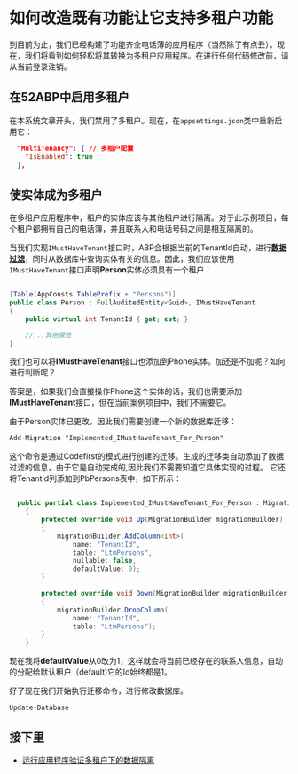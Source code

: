 # 如何改造既有功能让它支持多租户功能

到目前为止，我们已经构建了功能齐全电话薄的应用程序（当然除了有点丑）。现在，我们将看到如何轻松将其转换为多租户应用程序。在进行任何代码修改前，请从当前登录注销。

## 在52ABP中启用多租户

在本系统文章开头，我们禁用了多租户。现在，在`appsettings.json`类中重新启用它：


```json
  "MultiTenancy": { // 多租户配置
    "IsEnabled": true
  },
```

## 使实体成为多租户

在多租户应用程序中，租户的实体应该与其他租户进行隔离。对于此示例项目，每个租户都拥有自己的电话簿，并且联系人和电话号码之间是相互隔离的。


当我们实现`IMustHaveTenant`接口时，ABP会根据当前的TenantId自动，进行[**数据过滤**](https://www.52abp.com/Wiki/abp-cn/latest/3.7ABP%E9%A2%86%E5%9F%9F%E5%B1%82-%E6%95%B0%E6%8D%AE%E8%BF%87%E6%BB%A4%E5%99%A8.md)，同时从数据库中查询实体有关的信息。因此，我们应该使用`IMustHaveTenant`接口声明**Person**实体必须具有一个租户：


```csharp

[Table(AppConsts.TablePrefix + "Persons")]
public class Person : FullAuditedEntity<Guid>, IMustHaveTenant
{
    public virtual int TenantId { get; set; }

    //...其他属性
}

```

我们也可以将**IMustHaveTenant**接口也添加到Phone实体。加还是不加呢？如何进行判断呢？

答案是，如果我们会直接操作Phone这个实体的话，我们也需要添加**IMustHaveTenant**接口，但在当前案例项目中，我们不需要它。

 

由于Person实体已更改，因此我们需要创建一个新的数据库迁移：

```xml
Add-Migration "Implemented_IMustHaveTenant_For_Person"
```


这个命令是通过Codefirst的模式进行创建的迁移。生成的迁移类自动添加了数据过滤的信息，由于它是自动完成的,因此我们不需要知道它具体实现的过程。 它还将TenantId列添加到PbPersons表中，如下所示：



```csharp

  public partial class Implemented_IMustHaveTenant_For_Person : Migration
    {
        protected override void Up(MigrationBuilder migrationBuilder)
        {
            migrationBuilder.AddColumn<int>(
                name: "TenantId",
                table: "LtmPersons",
                nullable: false,
                defaultValue: 0);
        }

        protected override void Down(MigrationBuilder migrationBuilder)
        {
            migrationBuilder.DropColumn(
                name: "TenantId",
                table: "LtmPersons");
        }
    }

```

现在我将**defaultValue**从0改为1，这样就会将当前已经存在的联系人信息，自动的分配给默认租户（default)它的Id始终都是1。
 
 好了现在我们开始执行迁移命令，进行修改数据库。

 
```
Update-Database
```

## 接下里

- [运行应用程序验证多租户下的数据隔离](22.Running-Application.md)
